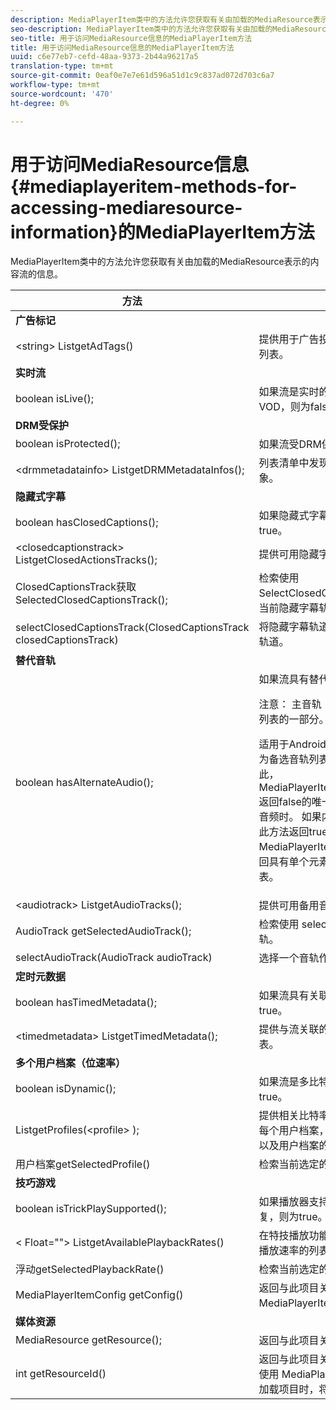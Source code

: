 ```yaml
---
description: MediaPlayerItem类中的方法允许您获取有关由加载的MediaResource表示的内容流的信息。
seo-description: MediaPlayerItem类中的方法允许您获取有关由加载的MediaResource表示的内容流的信息。
seo-title: 用于访问MediaResource信息的MediaPlayerItem方法
title: 用于访问MediaResource信息的MediaPlayerItem方法
uuid: c6e77eb7-cefd-48aa-9373-2b44a96217a5
translation-type: tm+mt
source-git-commit: 0eaf0e7e7e61d596a51d1c9c837ad072d703c6a7
workflow-type: tm+mt
source-wordcount: '470'
ht-degree: 0%

---
```



# 用于访问MediaResource信息{#mediaplayeritem-methods-for-accessing-mediaresource-information}的MediaPlayerItem方法

MediaPlayerItem类中的方法允许您获取有关由加载的MediaResource表示的内容流的信息。

<table frame="all" colsep="1" rowsep="1" id="table_F6006A9167044AC087A6ECB20B8CCD5D"> 
 <thead> 
  <tr rowsep="1"> 
   <th colname="2" class="entry"> 方法 </th> 
   <th colname="3" class="entry"> 说明 </th> 
  </tr> 
 </thead>
 <tbody> 
  <tr rowsep="1"> 
   <td colname="2"> <b>广告标记</b> </td> 
   <td colname="3"> </td> 
  </tr> 
  <tr rowsep="1"> 
   <td colname="2"> <span class="codeph"> &lt;string&gt; ListgetAdTags()  </span> </td> 
   <td colname="3"> 提供用于广告投放流程的广告标签的列表。 </td> 
  </tr> 
  <tr rowsep="1"> 
   <td colname="2"> <b>实时流</b> </td> 
   <td colname="3"> </td> 
  </tr> 
  <tr rowsep="1"> 
   <td colname="2"> <span class="codeph"> boolean isLive();  </span> </td> 
   <td colname="3"> 如果流是实时的，则为true;如果为VOD，则为false。 </td> 
  </tr> 
  <tr rowsep="1"> 
   <td colname="2"> <b>DRM受保护</b> </td> 
   <td colname="3"> </td> 
  </tr> 
  <tr rowsep="1"> 
   <td colname="2"> <span class="codeph"> boolean isProtected();  </span> </td> 
   <td colname="3"> 如果流受DRM保护，则为true。 </td> 
  </tr> 
  <tr rowsep="1"> 
   <td colname="2"> <span class="codeph"> &lt;drmmetadatainfo&gt; ListgetDRMMetadataInfos();  </span> </td> 
   <td colname="3"> 列表清单中发现的所有DRM元数据对象。 </td> 
  </tr> 
  <tr rowsep="1"> 
   <td colname="2"> <b>隐藏式字幕</b> </td> 
   <td colname="3"> </td> 
  </tr> 
  <tr rowsep="1"> 
   <td colname="2"> <span class="codeph"> boolean hasClosedCaptions();  </span> </td> 
   <td colname="3"> 如果隐藏式字幕轨道可用，则为true。 </td> 
  </tr> 
  <tr rowsep="1"> 
   <td colname="2"> <span class="codeph"> &lt;closedcaptionstrack&gt; ListgetClosedActionsTracks();  </span> </td> 
   <td colname="3"> 提供可用隐藏字幕轨道的列表。 </td> 
  </tr> 
  <tr rowsep="1"> 
   <td colname="2"> <span class="codeph"> ClosedCaptionsTrack获取SelectedClosedCaptionsTrack();  </span> </td> 
   <td colname="3"> 检索使用<span class="codeph"> SelectClosedCaptionsTrack </span>选择的当前隐藏字幕轨道。 </td> 
  </tr> 
  <tr rowsep="1"> 
   <td colname="2"> <span class="codeph"> selectClosedCaptionsTrack(ClosedCaptionsTrack closedCaptionsTrack)  </span> </td> 
   <td colname="3"> 将隐藏字幕轨道设置为当前隐藏字幕轨道。 </td> 
  </tr> 
  <tr rowsep="1"> 
   <td colname="2"> <b>替代音轨</b> </td> 
   <td colname="3"> </td> 
  </tr> 
  <tr rowsep="1"> 
   <td colname="2"> <span class="codeph"> boolean hasAlternateAudio();  </span> </td> 
   <td colname="3"> 如果流具有替代音轨，则为true。 <p>注意： 主音轨（默认）也是替代音轨列表的一部分。 </p> <p>适用于Android的TVSDK将主音轨视为备选音轨列表中的项目之一。 因此，<span class="codeph"> MediaPlayerItem.hasAlternateAudio </span>返回false的唯一情况是当流完全没有音频时。 如果内容只有一个音轨，则此方法返回true，而<span class="codeph"> MediaPlayerItem.getAudioTracks </span>返回具有单个元素（默认音轨）的列表。 </p> </td> 
  </tr> 
  <tr rowsep="1"> 
   <td colname="2"> <span class="codeph"> &lt;audiotrack&gt; ListgetAudioTracks();  </span> </td> 
   <td colname="3"> 提供可用备用音轨的列表。 </td> 
  </tr> 
  <tr rowsep="1"> 
   <td colname="2"> <span class="codeph"> AudioTrack getSelectedAudioTrack();  </span> </td> 
   <td colname="3"> 检索使用<span class="codeph"> selectAudioTrack </span>选择的音轨。 </td> 
  </tr> 
  <tr rowsep="1"> 
   <td colname="2"> <span class="codeph"> selectAudioTrack(AudioTrack audioTrack)  </span> </td> 
   <td colname="3"> 选择一个音轨作为当前音轨。 </td> 
  </tr> 
  <tr rowsep="1"> 
   <td colname="2"> <b>定时元数据</b> </td> 
   <td colname="3"> </td> 
  </tr> 
  <tr rowsep="1"> 
   <td colname="2"> <span class="codeph"> boolean hasTimedMetadata();  </span> </td> 
   <td colname="3"> 如果流具有关联的定时元数据，则为true。 </td> 
  </tr> 
  <tr rowsep="1"> 
   <td colname="2"> <span class="codeph"> &lt;timedmetadata&gt; ListgetTimedMetadata();  </span> </td> 
   <td colname="3"> 提供与流关联的定时元数据对象的列表。 </td> 
  </tr> 
  <tr rowsep="1"> 
   <td colname="2"> <b>多个用户档案（位速率）</b> </td> 
   <td colname="3"> </td> 
  </tr> 
  <tr rowsep="1"> 
   <td colname="2"> <span class="codeph"> boolean isDynamic();  </span> </td> 
   <td colname="3"> 如果流是多比特率(MBR)流，则为true。 </td> 
  </tr> 
  <tr rowsep="1"> 
   <td colname="2"> <span class="codeph"> ListgetProfiles(&lt;profile&gt; );  </span> </td> 
   <td colname="3"> 提供相关比特率列表用户档案。 对于每个用户档案，您可以检索其比特率以及用户档案的高度和宽度。 </td> 
  </tr> 
  <tr rowsep="1"> 
   <td colname="2"> <span class="codeph"> 用户档案getSelectedProfile()  </span> </td> 
   <td colname="3"> 检索当前选定的用户档案。 </td> 
  </tr> 
  <tr rowsep="1"> 
   <td colname="2"> <b>技巧游戏</b> </td> 
   <td colname="3"> </td> 
  </tr> 
  <tr rowsep="1"> 
   <td colname="2"> <span class="codeph"> boolean isTrickPlaySupported();  </span> </td> 
   <td colname="3"> 如果播放器支持快速前进、后退和恢复，则为true。 </td> 
  </tr> 
  <tr rowsep="1"> 
   <td colname="2"> <span class="codeph"> &lt; Float=""&gt; ListgetAvailablePlaybackRates()  </span> </td> 
   <td colname="3"> 在特技播放功能的上下文中提供可用播放速率的列表。 </td> 
  </tr> 
  <tr rowsep="1"> 
   <td colname="2"> <span class="codeph"> 浮动getSelectedPlaybackRate()  </span> </td> 
   <td colname="3"> 检索当前选定的播放速率。 </td> 
  </tr> 
  <tr rowsep="1"> 
   <td colname="2"> <span class="codeph"> MediaPlayerItemConfig getConfig()  </span> </td> 
   <td colname="3"> 返回与此项目关联的<span class="codeph"> MediaPlayerItemConfig </span>实例。 </td> 
  </tr> 
  <tr rowsep="1"> 
   <td colname="2"> <b>媒体资源</b> </td> 
   <td colname="3"> </td> 
  </tr> 
  <tr rowsep="1"> 
   <td colname="2"> <span class="codeph"> MediaResource getResource();  </span> </td> 
   <td colname="3"> 返回与此项目关联的媒体资源。 </td> 
  </tr> 
  <tr rowsep="0"> 
   <td colname="2"> <span class="codeph"> int getResourceId()  </span> </td> 
   <td colname="3"> 返回与此项目关联的媒体标识符。 当使用<span class="codeph"> MediaPlayerItemLoader.load </span>加载项目时，将设置此ID。 </td> 
  </tr> 
 </tbody> 
</table>
